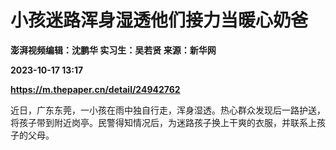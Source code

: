 # 小孩迷路浑身湿透他们接力当暖心奶爸
**澎湃视频编辑：沈鹏华 实习生：吴若贤 来源：新华网**

**2023-10-17 13:17**

**https://m.thepaper.cn/detail/24942762**

近日，广东东莞，一小孩在雨中独自行走，浑身湿透。热心群众发现后一路护送，将孩子带到附近岗亭。民警得知情况后，为迷路孩子换上干爽的衣服，并联系上孩子的父母。
